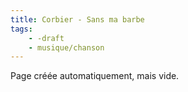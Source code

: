 ```yaml
---
title: Corbier - Sans ma barbe
tags:
    - -draft
    - musique/chanson
---
```


Page créée automatiquement, mais vide.
